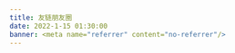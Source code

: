 ```yaml
---
title: 友链朋友圈
date: 2022-1-15 01:30:00
banner: <meta name="referrer" content="no-referrer"/>
---
```

<!-- 友链朋友圈样式 -->
<link rel="stylesheet" href="https://cdn.jsdelivr.net/gh/Rock-Candy-Tea/hexo-friendcircle-demo@main/css/akilar-SAO.css">

<!-- 挂载友链朋友圈的容器 -->
<div id="fcircleContainer"></div>

<!-- 全局引入友链朋友圈配置项 -->
<script>
  // 全局变量声明区域
  var fdata = {
    apiurl: 'https://friendcircle-api-gilt.vercel.app/api',
    initnumber: 20, //【可选】页面初始化展示文章数量
    stepnumber: 10,//【可选】每次加载增加的篇数
    error_img: '/image/404.gif' //【可选】头像加载失败时默认显示的头像
  }
  //存入本地存储
  localStorage.setItem("fdatalist",JSON.stringify(fdata))
</script>

<!-- 全局引入抓取方法 -->
<script defer src="https://cdn.jsdelivr.net/gh/Rock-Candy-Tea/hexo-friendcircle-demo@main/js/fetch.js"></script>